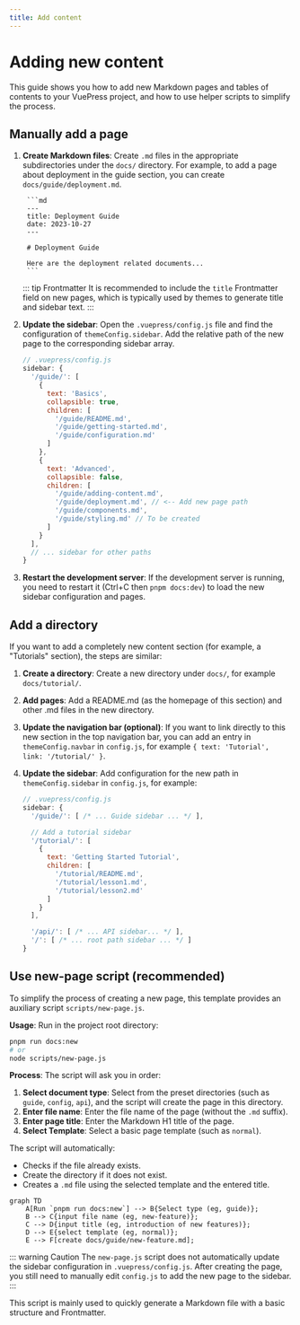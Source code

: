 ```yaml
---
title: Add content
---
```


# Adding new content

This guide shows you how to add new Markdown pages and tables of contents to your VuePress project, and how to use helper scripts to simplify the process.

## Manually add a page

1. **Create Markdown files**: Create `.md` files in the appropriate subdirectories under the `docs/` directory. For example, to add a page about deployment in the guide section, you can create `docs/guide/deployment.md`.

        ```md
        ---
        title: Deployment Guide
        date: 2023-10-27
        ---

        # Deployment Guide

        Here are the deployment related documents...
        ```

   ::: tip Frontmatter
   It is recommended to include the `title` Frontmatter field on new pages, which is typically used by themes to generate title and sidebar text.
   :::

2. **Update the sidebar**: Open the `.vuepress/config.js` file and find the configuration of `themeConfig.sidebar`. Add the relative path of the new page to the corresponding sidebar array.

    ```js {4}
    // .vuepress/config.js
    sidebar: {
      '/guide/': [
        {
          text: 'Basics',
          collapsible: true,
          children: [
            '/guide/README.md',
            '/guide/getting-started.md',
            '/guide/configuration.md'
          ]
        },
        {
          text: 'Advanced',
          collapsible: false,
          children: [
            '/guide/adding-content.md',
            '/guide/deployment.md', // <-- Add new page path
            '/guide/components.md',
            '/guide/styling.md' // To be created
          ]
        }
      ],
      // ... sidebar for other paths
    }
    ```

3. **Restart the development server**: If the development server is running, you need to restart it (Ctrl+C then `pnpm docs:dev`) to load the new sidebar configuration and pages.

## Add a directory

If you want to add a completely new content section (for example, a "Tutorials" section), the steps are similar:

1. **Create a directory**: Create a new directory under `docs/`, for example `docs/tutorial/`.
2. **Add pages**: Add a README.md (as the homepage of this section) and other .md files in the new directory.
3. **Update the navigation bar (optional)**: If you want to link directly to this new section in the top navigation bar, you can add an entry in `themeConfig.navbar` in `config.js`, for example `{ text: 'Tutorial', link: '/tutorial/' }`.
4. **Update the sidebar**: Add configuration for the new path in `themeConfig.sidebar` in `config.js`, for example:

    ```js
    // .vuepress/config.js
    sidebar: {
      '/guide/': [ /* ... Guide sidebar ... */ ],

      // Add a tutorial sidebar
      '/tutorial/': [
        {
          text: 'Getting Started Tutorial',
          children: [
            '/tutorial/README.md',
            '/tutorial/lesson1.md',
            '/tutorial/lesson2.md'
          ]
        }
      ],

      '/api/': [ /* ... API sidebar... */ ],
      '/': [ /* ... root path sidebar ... */ ]
    }
    ```

## Use new-page script (recommended)

To simplify the process of creating a new page, this template provides an auxiliary script `scripts/new-page.js`.

**Usage**: Run in the project root directory:

```bash
pnpm run docs:new
# or
node scripts/new-page.js
```

**Process**: The script will ask you in order:

1. **Select document type**: Select from the preset directories (such as `guide`, `config`, `api`), and the script will create the page in this directory.
2. **Enter file name**: Enter the file name of the page (without the `.md` suffix).
3. **Enter page title**: Enter the Markdown H1 title of the page.
4. **Select Template**: Select a basic page template (such as `normal`).

The script will automatically:

- Checks if the file already exists.
- Create the directory if it does not exist.
- Creates a `.md` file using the selected template and the entered title.

```mermaid
graph TD
    A[Run `pnpm run docs:new`] --> B{Select type (eg, guide)};
    B --> C{input file name (eg, new-feature)};
    C --> D{input title (eg, introduction of new features)};
    D --> E{select template (eg, normal)};
    E --> F[create docs/guide/new-feature.md];
```

::: warning Caution
The `new-page.js` script does not automatically update the sidebar configuration in `.vuepress/config.js`. After creating the page, you still need to manually edit `config.js` to add the new page to the sidebar.
:::

This script is mainly used to quickly generate a Markdown file with a basic structure and Frontmatter.
